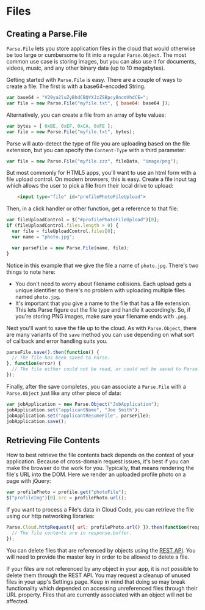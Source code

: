# Files

## Creating a Parse.File

`Parse.File` lets you store application files in the cloud that would otherwise be too large or cumbersome to fit into a regular `Parse.Object`. The most common use case is storing images, but you can also use it for documents, videos, music, and any other binary data (up to 10 megabytes).

Getting started with `Parse.File` is easy. There are a couple of ways to create a file. The first is with a base64-encoded String.

````javascript
var base64 = "V29ya2luZyBhdCBQYXJzZSBpcyBncmVhdCE=";
var file = new Parse.File("myfile.txt", { base64: base64 });
````

Alternatively, you can create a file from an array of byte values:

````javascript
var bytes = [ 0xBE, 0xEF, 0xCA, 0xFE ];
var file = new Parse.File("myfile.txt", bytes);
````

Parse will auto-detect the type of file you are uploading based on the file extension, but you can specify the `Content-Type` with a third parameter:

````javascript
var file = new Parse.File("myfile.zzz", fileData, "image/png");
````

But most commonly for HTML5 apps, you'll want to use an html form with a file upload control. On modern browsers, this is easy. Create a file input tag which allows the user to pick a file from their local drive to upload:

````html
    <input type="file" id="profilePhotoFileUpload">
````

Then, in a click handler or other function, get a reference to that file:

````javascript
var fileUploadControl = $("#profilePhotoFileUpload")[0];
if (fileUploadControl.files.length > 0) {
  var file = fileUploadControl.files[0];
  var name = "photo.jpg";

  var parseFile = new Parse.File(name, file);
}
````

Notice in this example that we give the file a name of `photo.jpg`. There's two things to note here: 

*   You don't need to worry about filename collisions. Each upload gets a unique identifier so there's no problem with uploading multiple files named `photo.jpg`.
*   It's important that you give a name to the file that has a file extension. This lets Parse figure out the file type and handle it accordingly. So, if you're storing PNG images, make sure your filename ends with `.png`.

Next you'll want to save the file up to the cloud. As with `Parse.Object`, there are many variants of the `save` method you can use depending on what sort of callback and error handling suits you.

````javascript
parseFile.save().then(function() {
  // The file has been saved to Parse.
}, function(error) {
  // The file either could not be read, or could not be saved to Parse.
});
````

Finally, after the save completes, you can associate a `Parse.File` with a `Parse.Object` just like any other piece of data:

````javascript
var jobApplication = new Parse.Object("JobApplication");
jobApplication.set("applicantName", "Joe Smith");
jobApplication.set("applicantResumeFile", parseFile);
jobApplication.save();
````

## Retrieving File Contents

How to best retrieve the file contents back depends on the context of your application. Because of cross-domain request issues, it's best if you can make the browser do the work for you. Typically, that means rendering the file's URL into the DOM. Here we render an uploaded profile photo on a page with jQuery:

````javascript
var profilePhoto = profile.get("photoFile");
$("profileImg")[0].src = profilePhoto.url();
````

If you want to process a File's data in Cloud Code, you can retrieve the file using our http networking libraries:

````javascript
Parse.Cloud.httpRequest({ url: profilePhoto.url() }).then(function(response) {
  // The file contents are in response.buffer.
});
````

You can delete files that are referenced by objects using the [REST API](/docs/rest#files-deleting-files). You will need to provide the master key in order to be allowed to delete a file.

If your files are not referenced by any object in your app, it is not possible to delete them through the REST API. You may request a cleanup of unused files in your app's Settings page. Keep in mind that doing so may break functionality which depended on accessing unreferenced files through their URL property. Files that are currently associated with an object will not be affected.
